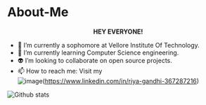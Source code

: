 # About-Me
<p align="center"><b>HEY EVERYONE!</b></p>


- 🔭 I’m currently a sophomore at Vellore Institute Of Technology.
- 🌱 I’m currently learning Computer Science engineering.
- 👽 I’m looking to collaborate on open source projects.
- 📫 How to reach me: Visit my<br> 
![image](https://user-images.githubusercontent.com/96763019/188547902-beb91092-0607-4681-bd25-72aa8c4d9d31.png)(https://www.linkedin.com/in/riya-gandhi-367287216)<br>


![Github stats](https://github-readme-stats.vercel.app/api?username=Riya2919)
